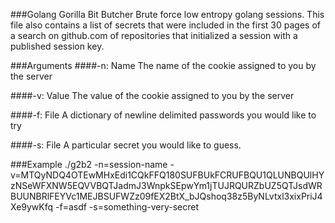 ###Golang Gorilla Bit Butcher
Brute force low entropy golang sessions. This file also contains a list of secrets that were included in the first 30 pages of a search on github.com of repositories that initialized a session with a published session key.

###Arguments
####-n: Name
The name of the cookie assigned to you by the server

####-v: Value
The value of the cookie assigned to you by the server

####-f: File
A dictionary of newline delimited passwords you would like to try

####-s: File
A particular secret you would like to guess.

###Example
    ./g2b2 -n=session\-name -v=MTQyNDQ4OTEwMHxEdi1CQkFFQ180SUFBUkFCRUFBQU1QLUNBQUlHYzNSeWFXNW5EQVVBQTJadmJ3WnpkSEpwYm1jTUJRQURZbUZ5QTJsdWRBUUNBRlFEYVc1MEJBSUFWZz09fEX2BtX_bJQshoq38z5ByNLvtxl3xixPriJ4Xe9ywKfq -f=asdf -s=something\-very\-secret
